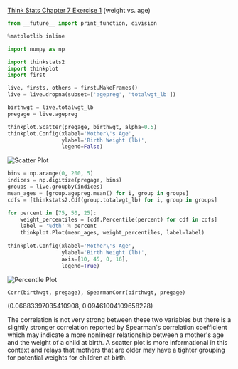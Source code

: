 [Think Stats Chapter 7 Exercise 1](http://greenteapress.com/thinkstats2/html/thinkstats2008.html#toc70) (weight vs. age)

```python
from __future__ import print_function, division

%matplotlib inline

import numpy as np

import thinkstats2
import thinkplot
import first

live, firsts, others = first.MakeFrames()
live = live.dropna(subset=['agepreg', 'totalwgt_lb'])

birthwgt = live.totalwgt_lb
pregage = live.agepreg

thinkplot.Scatter(pregage, birthwgt, alpha=0.5)
thinkplot.Config(xlabel='Mother\'s Age',
                 ylabel='Birth Weight (lb)',
                 legend=False)
```

![Scatter Plot](https://i.ibb.co/jzdBhQJ/7-1scatter.png)

```python
bins = np.arange(0, 200, 5)
indices = np.digitize(pregage, bins)
groups = live.groupby(indices)
mean_ages = [group.agepreg.mean() for i, group in groups]
cdfs = [thinkstats2.Cdf(group.totalwgt_lb) for i, group in groups]

for percent in [75, 50, 25]:
    weight_percentiles = [cdf.Percentile(percent) for cdf in cdfs]
    label = '%dth' % percent
    thinkplot.Plot(mean_ages, weight_percentiles, label=label)
    
thinkplot.Config(xlabel='Mother\'s Age',
                 ylabel='Birth Weight (lb)',
                 axis=[10, 45, 0, 16],
                 legend=True)
```

![Percentile Plot](https://i.ibb.co/4KGkVWd/7-1perc.png)

```python
Corr(birthwgt, pregage), SpearmanCorr(birthwgt, pregage)
```
(0.06883397035410908, 0.09461004109658228)

The correlation is not very strong between these two variables but there is a slightly stronger correlation reported by Spearman's correlation coefficient which may indicate a more nonlinear relationship between a mother's age and the weight of a child at birth.  A scatter plot is more informational in this context and relays that mothers that are older may have a tighter grouping for potential weights for children at birth.
